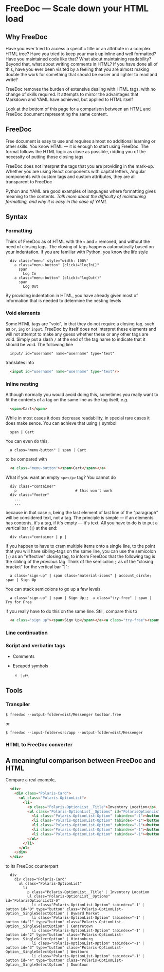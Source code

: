 # FreeDoc — Scale down your HTML load


## Why FreeDoc

Have you ever tried to access a specific title or an attribute in a complex HTML tree?
Have you tried to keep your mark up inline and well formatted?
Have you maintained code like that?
What about maintaining readability?
Beyond that, what about writing comments in HTML?
If you have done all of this, have you ever been visited by a feeling that you are almost making
double the work for something that should be easier and lighter to read and write?

FreeDoc removes the burden of extensive dealing with HTML tags, with no change of skills required.
It attempts to mirror the advantages that Markdown and YAML have achieved, but applied to HTML itself

Look at the bottom of this page for a comparison between an HTML and FreeDoc document representing the same content.


## FreeDoc

Free document is easy to use and requires almost no additional learning or other skills.
You know HTML — it is enough to start using FreeDoc.
The format follows the HTML logic as close as possible, ridding you of the necessity of putting those closing tags

FreeDoc does not interpret the tags that you are providing in the mark–up.
Whether you are using React components with capital letters, Angular components with custom tags
and custom attributes, they are all transparent to FreeDoc

Python and YAML are good examples of languages where formatting gives meaning to the contents.
*Talk more about the difficulty of maintaining formatting, and why it is easy in the case of YAML*

## Syntax

### Formatting

Think of FreeDoc as of HTML with the `<` and `>` removed, and without the need of closing tags.
The closing of tags happens automatically based on your indentation.
If you are familiar with Python, you know the life style

```
  div class="menu" style="width: 100%"
    a class="menu-button" (click)="logIn()"
      span
        Log In
    a class="menu-button" (click)="logOut()"
      span
        Log Out
```

By providing indentation in HTML, you have already given most of information that is needed to determine the nesting levels

### Void elements

Some HTML tags are "void", in that they do not require a closing tag, such as `br`, `img` or `input`.
FreeDoc by itself does not interpret these elements and will not attempt to make any guess whether these or any other tags are void.
Simply put a slash `/` at the end of the tag name to indicate that it should be void.
The following line
```
  input/ id="username" name="username" type="text"
```
translates into
```html
  <input id="username" name="username" type="text"/>
```

### Inline nesting

Although normally you would avoid doing this, sometimes you really want to fit the contents of a tag on the same line as the tag itself, *e.g.*
```html
  <span>Cart</span>
```
While in most cases it does decrease readability, in special rare cases it does make sence.
You can achieve that using `|` symbol
```
  span | Cart
```
You can even do this,
```
  a class="menu-button" | span | Cart
```
to be compared with
```html
  <a class="menu-button"><span>Cart</span></a>
```

What if you want an empty `<p></p>` tag?
You cannot do
```
  div class="container"
    p                           # this won't work
  div class="footer"
    ...
    ...
```
because in that case `p`, being the last element of last line of the "paragraph" will be considered text, not a tag.
The principle is simple — if an elements has contents, it's a tag, if it's empty — it's text. All you have to do is to put a vertical bar (`|`) at the end:
```
  div class="container | p |
```

If you happen to have to cram multiple items onto a single line, to the point that you will have sibling–tags on the same line, you can use the semicolon (`;`) as an "effective" closing tag,
to inform FreeDoc that the following tag is the sibling of the *previous* tag.
Think of the semicolon `;` as of the "closing bracket" for the vertical bar "|":
```
  a class="sign-up" | span class="material-icons" | account_circle; span | Sign Up
```
You can stack semicolons to go up a few levels,
```
  a class="sign-up" | span | Sign Up;;  a class="try-free" | span | Try for Free
```
if you really have to do this on the same line.
Still, compare this to
```html
  <a class="sign up"><span>Sign Up</span></a><a class="try-free"><span>Try for Free</span></a>
```

### Line continuation

### Script and verbatim tags



* Comments

* Escaped symbols

  + `|;#\`


## Tools

### Transpiler

```shell
$ freedoc --output-folder=dist/Messenger toolbar.free
```

or

```shell
$ freedoc --input-folder=src/app --output-folder=dist/Messenger
```

### HTML to FreeDoc converter


## A meaningful comparison between FreeDoc and HTML

Compare a real example,
```html
  <div>
    <div class="Polaris-Card">
      <ul class="Polaris-OptionList">
        <li>
          <p class="Polaris-OptionList__Title">Inventory Location</p>
          <ul class="Polaris-OptionList__Options" id="PolarisOptionList2-0">
            <li class="Polaris-OptionList-Option" tabindex="-1"><button id="0" type="button" class="Polaris-OptionList-Option__SingleSelectOption">Byward Market</button></li>
            <li class="Polaris-OptionList-Option" tabindex="-1"><button id="1" type="button" class="Polaris-OptionList-Option__SingleSelectOption">Centretown</button></li>
            <li class="Polaris-OptionList-Option" tabindex="-1"><button id="2" type="button" class="Polaris-OptionList-Option__SingleSelectOption">Hintonburg</button></li>
            <li class="Polaris-OptionList-Option" tabindex="-1"><button id="3" type="button" class="Polaris-OptionList-Option__SingleSelectOption">Westboro</button></li>
            <li class="Polaris-OptionList-Option" tabindex="-1"><button id="4" type="button" class="Polaris-OptionList-Option__SingleSelectOption">Downtown</button></li>
          </ul>
        </li>
      </ul>
    </div>
  </div>
```
to its FreeDoc counterpart
```
  div
    div class="Polaris-Card"
      ul class="Polaris-OptionList"
        li
          p class="Polaris-OptionList__Title" | Inventory Location
          ul class="Polaris-OptionList__Options" id="PolarisOptionList2-0"
            li class="Polaris-OptionList-Option" tabindex="-1" | button id="0" type="button" class="Polaris-OptionList-Option__SingleSelectOption" | Byward Market
            li class="Polaris-OptionList-Option" tabindex="-1" | button id="1" type="button" class="Polaris-OptionList-Option__SingleSelectOption" | Centretown
            li class="Polaris-OptionList-Option" tabindex="-1" | button id="2" type="button" class="Polaris-OptionList-Option__SingleSelectOption" | Hintonburg
            li class="Polaris-OptionList-Option" tabindex="-1" | button id="3" type="button" class="Polaris-OptionList-Option__SingleSelectOption" | Westboro
            li class="Polaris-OptionList-Option" tabindex="-1" | button id="4" type="button" class="Polaris-OptionList-Option__SingleSelectOption" | Downtown
```
